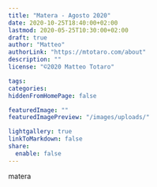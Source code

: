 ```yaml
---
title: "Matera - Agosto 2020"
date: 2020-10-25T18:40:00+02:00
lastmod: 2020-05-25T10:30:00+02:00
draft: true
author: "Matteo"
authorLink: "https://mtotaro.com/about"
description: ""
license: "©2020 Matteo Totaro"

tags:
categories:
hiddenFromHomePage: false

featuredImage: ""
featuredImagePreview: "/images/uploads/"

lightgallery: true
linkToMarkdown: false
share:
  enable: false
---
```


matera